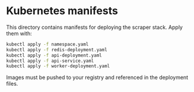 # Kubernetes manifests

This directory contains manifests for deploying the scraper stack.
Apply them with:

```bash
kubectl apply -f namespace.yaml
kubectl apply -f redis-deployment.yaml
kubectl apply -f api-deployment.yaml
kubectl apply -f api-service.yaml
kubectl apply -f worker-deployment.yaml
```

Images must be pushed to your registry and referenced in the deployment files.
